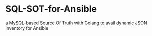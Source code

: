 # SQL-SOT-for-Ansible
a MySQL-based Source Of Truth with Golang to avail dynamic JSON inventory for Ansible

